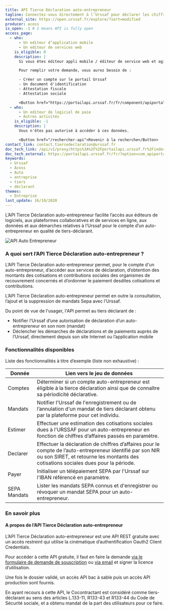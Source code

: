 ```yaml
---
title: API Tierce Déclaration auto-entrepreneur
tagline: Connectez-vous directement à l’Urssaf pour déclarer les chiffres d’affaires pour le compte d’un auto-entrepreneur en tant que tiers-déclarant
external_site: https://open.urssaf.fr/explore/?sort=modified
producer: acoss
is_open: -1 # 1 means API is fully open
access_page:
  - who:
      - Un editeur d’application mobile
      - Un editeur de services web
    is_eligible: 0
    description: |
      Si vous êtes éditeur appli mobile / éditeur de service web et agissez ou comptez agir pour le compte de vos clients en qualité de tiers déclarant, vous pouvez remplir une demande d’accès à l’API vous-même pour l'entité que vous représentez, au sens des articles L.133-11, <External href="https://www.legifrance.gouv.fr/codes/article_lc/LEGIARTI000037877089">R133-43 et R133-44</External> du Code de Sécurité sociale.

      Pour remplir votre demande, vous aurez besoin de :

      - Créer un compte sur le portail Urssaf
      - Un document d'identification
      - Attestation fiscale
      - Attestation sociale

      <Button href="https://portailapi.urssaf.fr/fr/component/apiportal/registration">Remplir une demande</Button>
  - who:
      - Un editeur de logiciel de paie
      - Autres activités
    is_eligible: -1
    description: |
      Vous n'êtes pas autorisé à accéder à ces données.

      <Button href="/rechercher-api">Revenir à la recherche</Button>
contact_link: contact.tiercedeclaration@urssaf.fr
doc_tech_link: /api/v1/proxy/https%3A%2F%2Fportailapi.urssaf.fr%2Findex.php%3Foption%3Dcom_apiportal%26view%3Ddefinition%26managerId%3D1%26menuId%3D181%26format%3Draw%26stateReturn%3DL2ZyLz9JdGVtaWQ9MTgxJmFwaUlkPWNiNTUwNDk4LWMyOGItNGJiMS05MGUwLTliYjlkMjdlMTI0NCZhcGlOYW1lPUFQSSUyMFRpZXJjZSUyMERlY2xhcmF0aW9uJTIwYXV0by1lbnRyZXByZW5ldXImYXBpVmVyc2lvbj0xLjIuMCZhcGl0YWI9dGVzdHMmbWFuYWdlcklkPTEmbWVudUlkPTE4MSZvcHRpb249Y29tX2FwaXBvcnRhbCZyZW5kZXJUb29sPTImdHlwZT1yZXN0JnVzYWdlPWFwaSZ2aWV3PWFwaXRlc3Rlcg%3D%3D%26path%3D%252Fdiscovery%252Fswagger%252Fapi%252Fid%252Fcb550498-c28b-4bb1-90e0-9bb9d27e1244%253FswaggerVersion%253D2.0%2526filename%253DAPI%252520Tierce%252520Declaration%252520auto-entrepreneur.json%2526extensions%253Dfalse
doc_tech_external: https://portailapi.urssaf.fr/fr/?option=com_apiportal&view=apitester&usage=api&apiName=API%20Tierce%20Declaration%20auto-entrepreneur&sn=API%20Tierce%20Declaration%20auto-entrepreneur&Itemid=181&apitab=tests&tab=&apiId=cb550498-c28b-4bb1-90e0-9bb9d27e1244&menuId=181&apiVersion=1.2.0&managerId=1&renderTool=2&type=rest
keywords:
  - Urssaf
  - Acoss
  - Auto
  - entreprise
  - tiers
  - déclarant
themes:
  - Entreprise
last_update: 16/10/2020
---
```


L’API Tierce Déclaration auto-entrepreneur facilite l’accès aux éditeurs de logiciels, aux plateformes collaboratives et de services en ligne, aux données et aux démarches relatives à l’Urssaf pour le compte d’un auto-entrepreneur en qualité de tiers-déclarant.

<img src="/images/divers/api-auto-entrepreneur.svg" alt="API Auto Entrepreneur" style="max-width:300px" />

### A quoi sert l’API Tierce Déclaration auto-entrepreneur ?

L’API Tierce Déclaration auto-entrepreneur permet, pour le compte d'un auto-entrepreneur, d’accéder aux services de déclaration, d’obtention des montants des cotisations et contributions sociales des organismes de recouvrement concernés et d’ordonner le paiement desdites cotisations et contributions.

L’API Tierce Déclaration auto-entrepreneur permet en outre la consultation, l’ajout et la suppression de mandats Sepa avec l’Urssaf.

Du point de vue de l'usager, l'API permet au tiers déclarant de :

- Notifier l’Urssaf d’une autorisation de déclaration d’un auto-entrepreneur en son nom (mandat)
- Déclencher les démarches de déclarations et de paiements auprès de l’Urssaf, directement depuis son site Internet ou l’application mobile

### Fonctionnalités disponibles

Liste des fonctionnalités à titre d’exemple (liste non exhaustive) :

| Donnée       | Lien vers le jeu de données                                                                                                                                                                       |
| ------------ | ------------------------------------------------------------------------------------------------------------------------------------------------------------------------------------------------- |
| Comptes      | Déterminer si un compte auto-entrepreneur est éligible à la tierce déclaration ainsi que de connaître sa périodicité déclarative.                                                                 |
| Mandats      | Notifier l'Urssaf de l'enregistrement ou de l’annulation d'un mandat de tiers déclarant obtenu par la plateforme pour cet individu.                                                               |
| Estimer      | Effectuer une estimation des cotisations sociales dues à l'URSSAF pour un auto-entrepreneur en fonction de chiffres d’affaires passés en paramètre.                                               |
| Declarer     | Effectuer la déclaration de chiffres d’affaires pour le compte de l’auto-entrepreneur identifié par son NIR ou son SIRET, et retourne les montants des cotisations sociales dues pour la période. |
| Payer        | Initialiser un télépaiement SEPA par l'Urssaf sur l'IBAN référencé en paramètre.                                                                                                                  |
| SEPA Mandats | Lister les mandats SEPA connus et d'enregistrer ou révoquer un mandat SEPA pour un auto-entrepreneur.                                                                                             |

### En savoir plus
<!--
#### Qu'est ce qu'un tiers déclarant ?

Un tiers déclarant est une personne physique ou morale qui assure, à titre professionnel, les déclarations sociales pour le compte de plusieurs entreprises clientes (cabinets d'expertise comptable, …). -->

#### A propos de l’API Tierce Déclaration auto-entrepreneur

L’API Tierce Déclaration auto-entrepreneur est une API REST gratuite avec un accès restreint qui utilise la cinématique d’authentification Oauth2 Client Credentials.

Pour accéder à cette API gratuite, il faut en faire la demande [via le formulaire de demande de souscription](https://portailapi.urssaf.fr/fr/component/apiportal/registration) ou [via email](mailto:contact.tiercedeclaration@urssaf.fr) et signer la licence d’utilisation.

Une fois le dossier validé, un accès API bac à sable puis un accès API production sont fournis.

En ayant recours à cette API, le Cocontractant est considéré comme tiers-déclarant au sens des articles L.133-11, R133-43 et R133-44 du Code de Sécurité sociale, et a obtenu mandat de la part des utilisateurs pour ce faire.
